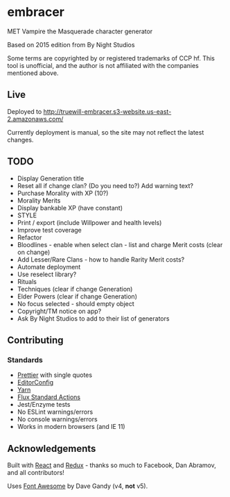 # embracer

MET Vampire the Masquerade character generator

Based on 2015 edition from By Night Studios

Some terms are copyrighted by or registered trademarks of CCP hf.
This tool is unofficial, and the author is not affiliated with the companies mentioned above.

## Live

Deployed to http://truewill-embracer.s3-website.us-east-2.amazonaws.com/

Currently deployment is manual, so the site may not reflect the latest changes.

## TODO

* Display Generation title
* Reset all if change clan? (Do you need to?) Add warning text?
* Purchase Morality with XP (10?)
* Morality Merits
* Display bankable XP (have constant)
* STYLE
* Print / export (include Willpower and health levels)
* Improve test coverage
* Refactor
* Bloodlines - enable when select clan - list and charge Merit costs (clear on change)
* Add Lesser/Rare Clans - how to handle Rarity Merit costs?
* Automate deployment
* Use reselect library?
* Rituals
* Techniques (clear if change Generation)
* Elder Powers (clear if change Generation)
* No focus selected - should empty object
* Copyright/TM notice on app?
* Ask By Night Studios to add to their list of generators

## Contributing

### Standards

* [Prettier](https://prettier.io/) with single quotes
* [EditorConfig](http://editorconfig.org/)
* [Yarn](https://yarnpkg.com/en/)
* [Flux Standard Actions](https://github.com/acdlite/flux-standard-action)
* Jest/Enzyme tests
* No ESLint warnings/errors
* No console warnings/errors
* Works in modern browsers (and IE 11)

## Acknowledgements

Built with [React](https://reactjs.org/) and [Redux](https://redux.js.org/) - thanks so much to Facebook, Dan Abramov, and all contributors!

Uses [Font Awesome](http://fontawesome.io) by Dave Gandy (v4, **not** v5).
